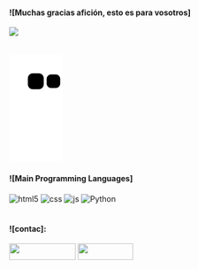 <h4>![Muchas gracias afición, esto es para vosotros]</h4>

<img src="https://i.pinimg.com/280x280_RS/5a/f4/7b/5af47b95efe259de6340e2e8d75c7b08.jpg" width="200"><br><br>
 
![snake gif](https://github.com/Formandodev/Formandodev/blob/output/github-contribution-grid-snake.svg)

<h4>![Main Programming Languages]</h4>

<div style="display: inline_block">
  <img align="center" alt="html5" src="https://img.shields.io/badge/HTML5-E34F26?style=for-the-badge&logo=html5&logoColor=white" />
  <img align="center" alt="css" src="https://img.shields.io/badge/CSS3-1572B6?style=for-the-badge&logo=css3&logoColor=white" />
  <img align="center" alt="js" src="https://img.shields.io/badge/JavaScript-F7DF1E?style=for-the-badge&logo=javascript&logoColor=black" />
  <img align="center" alt="Python" src="https://camo.githubusercontent.com/a71f1a20d58a3506dd5f32dcb31461bd5102a0bd33dbf49db9195c589eaca8d7/68747470733a2f2f696d672e736869656c64732e696f2f62616467652f707974686f6e2532302d2532333134333534432e7376673f267374796c653d666f722d7468652d6261646765266c6f676f3d707974686f6e266c6f676f436f6c6f723d7768697465" /> 
</div><br> 

 <h4 align="left">![contac]:</h4>
<p align="left">
 
<a href="https://discord.gg/vZqZuvm2" target="blank"><img align="center" src="https://camo.githubusercontent.com/d01429f8fe0330ac6e0123f60fb037db4433d7b931ae8b9e5072b3813d01ba44/68747470733a2f2f646362616467652e76657263656c2e6170702f6170692f736869656c642f3835323937373936373737363339393430303f626f743d74727565" alt="" height="30" width="120"/></a>
<a href="https://www.youtube.com/@snickpine/featured" target="blank"><img align="center" src="https://mundoconectado.com.br/uploads/chamadas/youtube-update-veja-novidades.jpg" alt="" height="30" width="100"/></a>
</p>

